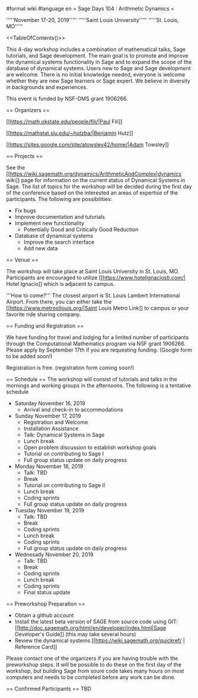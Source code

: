 #format wiki
#language en
= Sage Days 104 : Arithmetic Dynamics =

'''''November 17-20, 2019'''''
'''''Saint Louis University'''''
'''''St. Louis, MO'''''

<<TableOfContents()>>

This 4-day workshop includes a combination of mathematical talks, Sage tutorials, and Sage development. The main goal is to promote and improve the dynamical systems functionality in Sage and to expand the scope of the database of dynamical systems. Users new to Sage and Sage development are welcome. There is no initial knowledge needed, everyone is welcome whether they are new Sage learners or Sage expert. We believe in diversity in backgrounds and experiences.

This event is funded by NSF-DMS grant 1906266.

== Organizers ==

[[https://math.okstate.edu/people/fili/|Paul Fili]]

[[https://mathstat.slu.edu/~hutzba/|Benjamin Hutz]]

[[https://sites.google.com/site/atowsley42/home/|Adam Towsley]]

== Projects ==

See the [[https://wiki.sagemath.org/dynamics/ArithmeticAndComplex|dynamics wiki]] page for information on the current status of Dynamical Systems in Sage. The list of topics for the workshop will be decided during the first day of the conference based on the interested an areas of expertise of the participants. The following are possibilities:

 * Fix bugs
 * Improve documentation and tutorials
 * Implement new functionality
   * Potentially Good and Critically Good Reduction
 * Database of dynamical systems
   * Improve the search interface
   * Add new data


== Venue ==

The workshop will take place at Saint Louis University in St. Louis, MO. Participants are encouraged to utilize [[https://www.hotelignaciostl.com/| Hotel Ignacio]] which is adjacent to campus.

'''How to come?''' The closest airport is St. Louis Lambert International Airport. From there, you can either take the [[https://www.metrostlouis.org/|Saint Louis Metro Link]] to campus or your favorite ride sharing company.

== Funding and Registration ==

We have funding for travel and lodging for a limited number of participants through the Computational Mathematics program via NSF grant 1906266. Please apply by September 17th if you are requesting funding. (Google form to be added soon!)

Registration is free. (registration form coming soon!)

== Schedule ==
The workshop will consist of tutorials and talks in the mornings and working groups in the afternoons. The following is a tentative schedule

 * Saturday November 16, 2019
   * Arrival and check-in to accommodations
 * Sunday November 17, 2019
   * Registration and Welcome
   * Installation Assistance
   * Talk: Dynamical Systems in Sage
   * Lunch break
   * Open problem discussion to establish workshop goals
   * Tutorial on contributing to Sage I
   * Full group status update on daily progress
 * Monday November 18, 2019
   * Talk: TBD
   * Break
   * Tutorial on contributing to Sage II
   * Lunch break
   * Coding sprints
   * Full group status update on daily progress
 * Tuesday November 19, 2019
   * Talk: TBD
   * Break
   * Coding sprints
   * Lunch break
   * Coding sprints
   * Full group status update on daily progress
 * Wednesady November 20, 2019
   * Talk: TBD
   * Break
   * Coding sprints
   * Lunch break
   * Coding sprints
   * Final status update

== Preworkshop Preparation ==

 * Obtain a github account
 * Install the latest beta version of SAGE from source code using GIT: [[http://doc.sagemath.org/html/en/developer/index.html|Sage Developer's Guide]] (this may take several hours)
 * Review the dynamical systems [[https://wiki.sagemath.org/quickref/ | Reference Card]]

Please contact one of the organizers if you are having trouble with the preworkshop steps. It will be possible to do these on the first day of the workshop, but building Sage from soure code takes many hours on most computers and needs to be completed before any work can be done.


== Confirmed Participants ==
TBD
